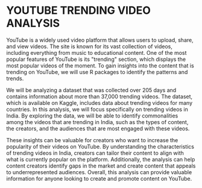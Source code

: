 # YOUTUBE TRENDING VIDEO ANALYSIS

YouTube is a widely used video platform that allows users to upload, share, and view videos. The site is known for its vast collection of videos, including everything from music to educational content. One of the most popular features of YouTube is its "trending" section, which displays the most popular videos of the moment. To gain insights into the content that is trending on YouTube, we will use R packages to identify the patterns and trends.

We will be analyzing a dataset that was collected over 205 days and contains information about more than 37,000 trending videos. The dataset, which is available on Kaggle, includes data about trending videos for many countries. In this analysis, we will focus specifically on trending videos in India. By exploring the data, we will be able to identify commonalities among the videos that are trending in India, such as the types of content, the creators, and the audiences that are most engaged with these videos.

These insights can be valuable for creators who want to increase the popularity of their videos on YouTube. By understanding the characteristics of trending videos in India, creators can tailor their content to align with what is currently popular on the platform. Additionally, the analysis can help content creators identify gaps in the market and create content that appeals to underrepresented audiences. Overall, this analysis can provide valuable information for anyone looking to create and promote content on YouTube.
